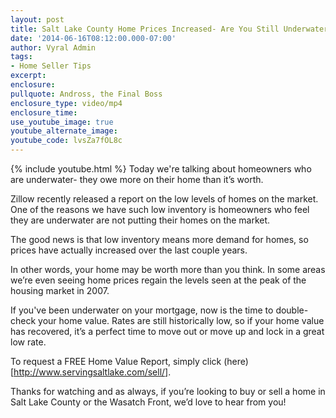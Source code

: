 ```yaml
---
layout: post
title: Salt Lake County Home Prices Increased- Are You Still Underwater?
date: '2014-06-16T08:12:00.000-07:00'
author: Vyral Admin
tags:
- Home Seller Tips
excerpt:
enclosure:
pullquote: Andross, the Final Boss
enclosure_type: video/mp4
enclosure_time:
use_youtube_image: true
youtube_alternate_image:
youtube_code: lvsZa7fOL8c
---
```

{% include youtube.html %}
Today we're talking about homeowners who are underwater- they owe more on their home than it’s worth.

Zillow recently released a report on the low levels of homes on the market. One of the reasons we have such low inventory is homeowners who feel they are underwater are not putting their homes on the market.

The good news is that low inventory means more demand for homes, so prices have actually increased over the last couple years.

In other words, your home may be worth more than you think. In some areas we’re even seeing home prices regain the levels seen at the peak of the housing market in 2007.

If you've been underwater on your mortgage, now is the time to double-check your home value. Rates are still historically low, so if your home value has recovered, it’s a perfect time to move out or move up and lock in a great low rate.

To request a FREE Home Value Report, simply click (here)[http://www.servingsaltlake.com/sell/].

Thanks for watching and as always, if you’re looking to buy or sell a home in Salt Lake County or the Wasatch Front, we’d love to hear from you!
